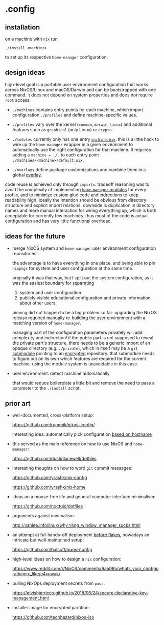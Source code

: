 # .config

## installation

on a machine with [`nix`](https://nixos.org/download.html) run

    ./install <machine>

to set up its respective `home-manager` configuration.

## design ideas

high-level goal is a portable user environment configuration that works across NixOS/Linux and macOS/Darwin and can be bootstrapped with one command. it does not depend on system properties and does not require `root` access.

- `./machines` contains entry points for each machine, which import configuration `./profiles` and define machine-specific values. 

- `./profiles` vary over the kernel (`common`, `darwin`, `linux`) and additional features such as `graphical` (only Linux) or `crypto`.

- `./modules` currently only has one entry [`machine.nix`](https://github.com/fricklerhandwerk/.config/blob/master/modules/machine.nix). this is a little hack to wire up the `home-manager` wrapper in a given environment to automatically use the right configuration for that machine. It requires adding a `machine = ./.` to each entry point `./machines/<machine>/default.nix`.

- `./overlays` define package customizations and combine them in a global [overlay](https://nixos.org/manual/nixpkgs/stable/#chap-overlays).

code reuse is achieved only through `imports`. tradeoff reasoning was to avoid the complexity of implementing [`home-manager` modules](https://rycee.gitlab.io/home-manager/index.html#ch-writing-modules) for every profile, and to minimize custom glue code and indrections to keep readability high. ideally the intention should be obvious from directory structure and explicit import relations. downside is duplication in directory names and more manual interaction for wiring everything up, which is both acceptable for currently few machines. thus most of the code is actual configuration and has very little functional overhead.

## ideas for the future

- merge NixOS system and `home-manager` user environment configuration repositories

  the advantage is to have everything in one place, and being able to pin `nixpkgs` for system and user configuration at the same time.

  originally it was that way, but I split out the system configuration, as it was the easiest boundary for separating

  1. system and user configuration
  2. publicly visible educational configuration and private information about other users.

  pinning did not happen to be a big problem so far: upgrading the NixOS release required manually re-building the user environment with a matching version of `home-manager`.

  managing part of the configuration parameters privately will add complexity and indirection! if the public part is not supposed to reveal the private part's structure, there needs to be a generic import of an opaque directory (e.g. `./private`), which in itself may be a `git` [submodule](https://git-scm.com/book/en/v2/Git-Tools-Submodules) pointing to an [encrypted](https://github.com/spwhitton/git-remote-gcrypt) repository. that submodule needs to figure out on its own which features are required for the current machine. using the module system is unavoidable in this case.

- user environment: detect machine automatically

  that would reduce boilerplate a little bit and remove the need to pass a parameter to the `./install` script.

## prior art

- well-documented, cross-platform setup:

  https://github.com/rummik/nixos-config/

  interesting idea: automatically pick configuration [based on hostname](https://github.com/rummik/nixos-config/blob/55023e003095a1affb26906c56ffb883803af354/nix/hostname.nix)

- this served as the main reference on how to use NixOS and `home-manager`:

  https://github.com/dustinlacewell/dotfiles

- interesting thoughts on how to word `git` commit messages:

  https://github.com/yrashk/nix-config

  https://github.com/yrashk/nix-home

- ideas on a mouse-free life and general computer interface minimalism:

  https://github.com/noctuid/dotfiles

- arguments against minimalism:

  http://xahlee.info/linux/why_tiling_window_manager_sucks.html

- an attempt at full hands-off deployment [before flakes](https://github.com/balsoft/nixos-config/tree/e5d5ef5cb9ee26d9c6a8d56ea0b8f7884b33644a), nowadays an intricate but well-maintained setup:

  https://github.com/balsoft/nixos-config

- high-level ideas on how to design a `nix` configuration:

  https://www.reddit.com/r/NixOS/comments/9aa08b/whats_your_configurationnix_like/e4xuwak/

- pulling NixOps deployment secrets from `pass`:

  https://elvishjerricco.github.io/2018/06/24/secure-declarative-key-management.html

- installer image for encrypted partition:

  https://github.com/techhazard/nixos-iso
